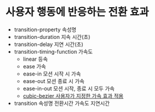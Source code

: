 # 사용자 행동에 반응하는 전환 효과

- transition-property 속성명
- transition-duration 지속 시간(초)
- transition-delay 지연 시간(초)
- transition-timing-function 가속도
  - linear 등속
  - ease 가속
  - ease-in 모션 시작 시 가속
  - ease-out 모션 종료 시 가속
  - ease-in-out 모션 시작, 종료 시 모두 가속
  - [cubic-bezier 사용자가 지정한 가속 효과 적용](https://cubic-bezier.com/)
- transition 속성명 전환시간 가속도 지연시간

